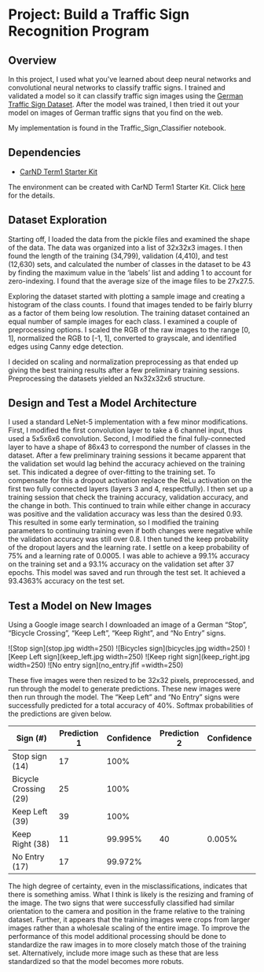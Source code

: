 # Project: Build a Traffic Sign Recognition Program

Overview
---
In this project, I used what you've learned about deep neural networks and convolutional neural networks to classify traffic signs. I trained and validated a model so it can classify traffic sign images using the [German Traffic Sign Dataset](http://benchmark.ini.rub.de/?section=gtsrb&subsection=dataset). After the model was trained, I then tried it out your model on images of German traffic signs that you find on the web.

My implementation is found in the Traffic_Sign_Classifier notebook.

## Dependencies

* [CarND Term1 Starter Kit](https://github.com/udacity/CarND-Term1-Starter-Kit)

The environment can be created with CarND Term1 Starter Kit. Click [here](https://github.com/udacity/CarND-Term1-Starter-Kit/blob/master/README.md) for the details.

## Dataset Exploration

Starting off, I loaded the data from the pickle files and examined the shape of the data. The data was organized into a list of 32x32x3 images. I then found the length of the training (34,799), validation (4,410), and test (12,630) sets, and calculated the number of classes in the dataset to be 43 by finding the maximum value in the ‘labels’ list and adding 1 to account for zero-indexing. I found that the average size of the image files to be 27x27.5.

Exploring the dataset started with plotting a sample image and creating a histogram of the class counts. I found that images tended to be fairly blurry as a factor of them being low resolution. The training dataset contained an equal number of sample images for each class. I examined a couple of preprocessing options. I scaled the RGB of the raw images to the range [0, 1], normalized the RGB to [-1, 1], converted to grayscale, and identified edges using Canny edge detection.

I decided on scaling and normalization preprocessing as that ended up giving the best training results after a few preliminary training sessions. Preprocessing the datasets yielded an Nx32x32x6 structure.

## Design and Test a Model Architecture

I used a standard LeNet-5 implementation with a few minor modifications. First, I modified the first convolution layer to take a 6 channel input, thus used a 5x5x6x6 convolution. Second, I modified the final fully-connected layer to have a shape of 86x43 to correspond the number of classes in the dataset. After a few preliminary training sessions it became apparent that the validation set would lag behind the accuracy achieved on the training set. This indicated a degree of over-fitting to the training set. To compensate for this a dropout activation replace the ReLu activation on the first two fully connected layers (layers 3 and 4, respectfully).
I then set up a training session that check the training accuracy, validation accuracy, and the change in both. This continued to train while either change in accuracy was positive and the validation accuracy was less than the desired 0.93. This resulted in some early termination, so I modified the training parameters to continuing training even if both changes were negative while the validation accuracy was still over 0.8. I then tuned the keep probability of the dropout layers and the learning rate. I settle on a keep probability of 75% and a learning rate of 0.0005. I was able to achieve a 99.1% accuracy on the training set and a 93.1% accuracy on the validation set after 37 epochs.
This model was saved and run through the test set. It achieved a 93.4363% accuracy on the test set.

## Test a Model on New Images

Using a Google image search I downloaded an image of a German “Stop”, “Bicycle Crossing”, “Keep Left”, “Keep Right”, and “No Entry” signs.

![Stop sign](stop.jpg width=250) ![Bicycles sign](bicycles.jpg width=250) ![Keep Left sign](keep_left.jpg width=250) ![Keep right sign](keep_right.jpg width=250) ![No entry sign](no_entry.jfif =width=250)

These five images were then resized to be 32x32 pixels, preprocessed, and run through the model to generate predictions. These new images were then run through the model. The “Keep Left” and “No Entry” signs were successfully predicted for a total accuracy of 40%. Softmax probabilities of the predictions are given below.

Sign (#) | Prediction 1 | Confidence | Prediction 2 | Confidence |
---------| -------------| -----------| -------------| -----------|
Stop sign (14) | 17 | 100% |
Bicycle Crossing (29) | 25 | 100%|
Keep Left (39) | 39 | 100% |
Keep Right (38) | 11 | 99.995% | 40 | 0.005% |
No Entry (17) | 17 | 99.972% |

The high degree of certainty, even in the misclassifications, indicates that there is something amiss. What I think is likely is the resizing and framing of the image. The two signs that were successfully classified had similar orientation to the camera and position in the frame relative to the training dataset. Further, it appears that the training images were crops from larger images rather than a wholesale scaling of the entire image. To improve the performance of this model additional processing should be done to standardize the raw images in to more closely match those of the training set. Alternatively, include more image such as these that are less standardized so that the model becomes more robuts.
